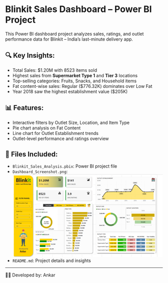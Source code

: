 # Blinkit Sales Dashboard – Power BI Project

This Power BI dashboard project analyzes sales, ratings, and outlet performance data for Blinkit – India’s last-minute delivery app.

## 🔍 Key Insights:
- Total Sales: $1.20M with 8523 items sold
- Highest sales from **Supermarket Type 1** and **Tier 3** locations
- Top-selling categories: Fruits, Snacks, and Household items
- Fat content-wise sales: Regular ($776.32K) dominates over Low Fat
- Year 2018 saw the highest establishment value ($205K)

## 📊 Features:
- Interactive filters by Outlet Size, Location, and Item Type
- Pie chart analysis on Fat Content
- Line chart for Outlet Establishment trends
- Outlet-level performance and ratings overview

## 📁 Files Included:
- `Blinkit_Sales_Analysis.pbix`: Power BI project file
- `Dashboard_Screenshot.png`: ![Dashboard Screenshot](https://github.com/Ankar-G/Blinkit_Analysis_PowerBI/blob/main/Screenshot%202025-06-09%20114936.png)
- `README.md`: Project details and insights

---

👨‍💻 Developed by: Ankar

